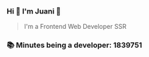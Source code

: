 ### Hi 👋 I&#39;m Juani 🦁

> I&#39;m a Frontend Web Developer SSR

### 📚 Minutes being a developer: 1839751
